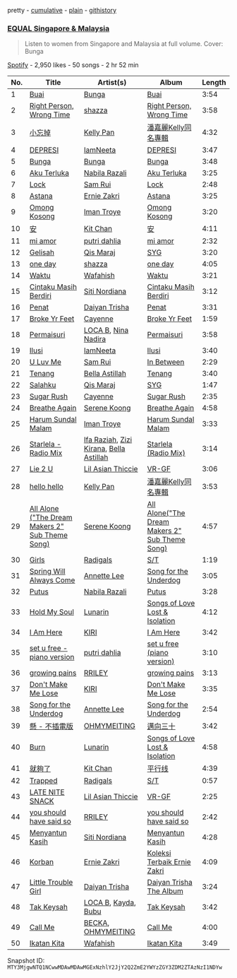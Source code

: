 pretty - [cumulative](/playlists/cumulative/37i9dQZF1DXdx7sCF75xKy.md) - [plain](/playlists/plain/37i9dQZF1DXdx7sCF75xKy) - [githistory](https://github.githistory.xyz/mackorone/spotify-playlist-archive/blob/main/playlists/plain/37i9dQZF1DXdx7sCF75xKy)

### [EQUAL Singapore & Malaysia](https://open.spotify.com/playlist/37i9dQZF1DXdx7sCF75xKy)

> Listen to women from Singapore and Malaysia at full volume\. Cover: Bunga

[Spotify](https://open.spotify.com/user/spotify) - 2,950 likes - 50 songs - 2 hr 52 min

| No. | Title | Artist(s) | Album | Length |
|---|---|---|---|---|
| 1 | [Buai](https://open.spotify.com/track/2EPCdcUMsvD92RYG1MtleX) | [Bunga](https://open.spotify.com/artist/1lHG5Nh4kVcBViogIek98t) | [Buai](https://open.spotify.com/album/66cDWg4Puu5MS6vTijmTpF) | 3:54 |
| 2 | [Right Person, Wrong Time](https://open.spotify.com/track/4O4NB0PEKsdA1wMatYuJYs) | [shazza](https://open.spotify.com/artist/6MPxSpygdpS6heZntWsnsD) | [Right Person, Wrong Time](https://open.spotify.com/album/2IyQsLuXmJsalKTgUgqiaa) | 3:58 |
| 3 | [小忘掉](https://open.spotify.com/track/3ID0KaUlhhww4PHgMWPwxn) | [Kelly Pan](https://open.spotify.com/artist/2hJxcuFTgP89GdmCVXfXyi) | [潘嘉麗Kelly同名專輯](https://open.spotify.com/album/0QW25Iew4wU60kn06up4Bm) | 4:32 |
| 4 | [DEPRESI](https://open.spotify.com/track/7rrwz7bK0FX723GxJtN1p7) | [IamNeeta](https://open.spotify.com/artist/6g7i9qhTwxhEuxNUhU1mCg) | [DEPRESI](https://open.spotify.com/album/2Sb5rDCcdR2tPtplSmJkWu) | 3:47 |
| 5 | [Bunga](https://open.spotify.com/track/3guG5fWT6y8PtLWp21xzJ4) | [Bunga](https://open.spotify.com/artist/1lHG5Nh4kVcBViogIek98t) | [Bunga](https://open.spotify.com/album/1GfrSKozFRZJo3fqZTPzYg) | 3:48 |
| 6 | [Aku Terluka](https://open.spotify.com/track/4tOl0MdcOT9J1IAQ1MdnGh) | [Nabila Razali](https://open.spotify.com/artist/2yWleHZF4HaaNjmiU8snKO) | [Aku Terluka](https://open.spotify.com/album/2JPX9QMY45CetMKK8xk3TH) | 3:25 |
| 7 | [Lock](https://open.spotify.com/track/2qZgSlnZwZz5gnpBefRckN) | [Sam Rui](https://open.spotify.com/artist/3GFO1X5LAHduvR314sXnqI) | [Lock](https://open.spotify.com/album/4epagn1FMs0AKMhgVqG6Kt) | 2:48 |
| 8 | [Astana](https://open.spotify.com/track/67oBisTedMhW9Ku67XPcXZ) | [Ernie Zakri](https://open.spotify.com/artist/5Plk4JdCzMxhAHSRTEsxJp) | [Astana](https://open.spotify.com/album/38UjF0TgEfXgo5Zl4mnPle) | 3:25 |
| 9 | [Omong Kosong](https://open.spotify.com/track/1vQB8awWbfjqwpEyCLqzkE) | [Iman Troye](https://open.spotify.com/artist/1Jvj122gN1QiaYUrNhn3Fq) | [Omong Kosong](https://open.spotify.com/album/6wuLEc9FuLzt3CvznciCgJ) | 3:20 |
| 10 | [安](https://open.spotify.com/track/2EodkY3owdNMEN9kjHbSaI) | [Kit Chan](https://open.spotify.com/artist/5sOVNhUf8T3jiPhvFA6T7L) | [安](https://open.spotify.com/album/49ma4NMZr7uC7caieyhpHN) | 4:11 |
| 11 | [mi amor](https://open.spotify.com/track/6SAqdbtnPCBL8Ui6V6WBqf) | [putri dahlia](https://open.spotify.com/artist/54nGORfHS6Uldjlr4QeN7g) | [mi amor](https://open.spotify.com/album/3mHt9AejbGqSym5xuU6FjT) | 2:32 |
| 12 | [Gelisah](https://open.spotify.com/track/3r3VTAabY6uz6yF0M2f718) | [Qis Maraj](https://open.spotify.com/artist/0rRWud0f3XEpYgiHcIiBSv) | [SYG](https://open.spotify.com/album/6zIGgB4pt8LoNAdUtVogfo) | 3:20 |
| 13 | [one day](https://open.spotify.com/track/0NdGy1TrSh8xTRJnZT3QcC) | [shazza](https://open.spotify.com/artist/6MPxSpygdpS6heZntWsnsD) | [one day](https://open.spotify.com/album/09UxgAjGhVSFwRDsRdqE17) | 4:05 |
| 14 | [Waktu](https://open.spotify.com/track/49Pc8ji0ZrXnCBw1kkwK9b) | [Wafahish](https://open.spotify.com/artist/3WQ25uq7gf44zKBb0ymo7r) | [Waktu](https://open.spotify.com/album/7xiFbGEjlbhrB82HR3q8wr) | 3:21 |
| 15 | [Cintaku Masih Berdiri](https://open.spotify.com/track/6ABVeyEJ27PgMMWYf8o99X) | [Siti Nordiana](https://open.spotify.com/artist/7tbUHCaiBX4cXHQkII3CVH) | [Cintaku Masih Berdiri](https://open.spotify.com/album/1Gn46P6Rk7ibKv2zH2MU9o) | 3:12 |
| 16 | [Penat](https://open.spotify.com/track/2dXsvQU66ZE90rf8zMTdnq) | [Daiyan Trisha](https://open.spotify.com/artist/7xegqEOtukVFMdHyWnYkta) | [Penat](https://open.spotify.com/album/1ZP3YEK1wGAao0LeypJX9N) | 3:31 |
| 17 | [Broke Yr Feet](https://open.spotify.com/track/4EZEXNWzCkYmsNkkLuGXXj) | [Cayenne](https://open.spotify.com/artist/1JTyFHtzmZHTOUW74ChuRj) | [Broke Yr Feet](https://open.spotify.com/album/3x0JEvWtFDPJexeX5gMiSE) | 1:59 |
| 18 | [Permaisuri](https://open.spotify.com/track/4BxT13J5fQBYOEXPOrbagF) | [LOCA B](https://open.spotify.com/artist/63PZAg9EDmsVpftrqz1uih), [Nina Nadira](https://open.spotify.com/artist/3GBvIrLpmlRtvq0sjyZ4g4) | [Permaisuri](https://open.spotify.com/album/3gxQ4s8ainX93aZgy577jY) | 3:58 |
| 19 | [Ilusi](https://open.spotify.com/track/1EeqPk5vIacvphDucaq2oU) | [IamNeeta](https://open.spotify.com/artist/6g7i9qhTwxhEuxNUhU1mCg) | [Ilusi](https://open.spotify.com/album/7mKDIv0K4Zis8Xkm6gk01v) | 3:40 |
| 20 | [U Luv Me](https://open.spotify.com/track/3n7Mg6r3ShULevReOQpJGb) | [Sam Rui](https://open.spotify.com/artist/3GFO1X5LAHduvR314sXnqI) | [In Between](https://open.spotify.com/album/0MMnPFaLsv4hutC2Bsjhu2) | 2:29 |
| 21 | [Tenang](https://open.spotify.com/track/7gc9k984Ac8QIPJNVaPAYP) | [Bella Astillah](https://open.spotify.com/artist/3MPMcG7cDVBwFnEEzAQcKk) | [Tenang](https://open.spotify.com/album/3hhd8dW6iMk6ZOjYymHPh1) | 3:40 |
| 22 | [Salahku](https://open.spotify.com/track/1cJU7QmOGvTbqssQUDC70K) | [Qis Maraj](https://open.spotify.com/artist/0rRWud0f3XEpYgiHcIiBSv) | [SYG](https://open.spotify.com/album/6zIGgB4pt8LoNAdUtVogfo) | 1:47 |
| 23 | [Sugar Rush](https://open.spotify.com/track/3qoi8jYpnexxFKxScMjdog) | [Cayenne](https://open.spotify.com/artist/1JTyFHtzmZHTOUW74ChuRj) | [Sugar Rush](https://open.spotify.com/album/5AjWfFCFSVGuPJcOuPpGVu) | 2:35 |
| 24 | [Breathe Again](https://open.spotify.com/track/2ZLXUx4qK1XI7tnzjuftHg) | [Serene Koong](https://open.spotify.com/artist/3B9noenUAgnsXz5UIaFBj3) | [Breathe Again](https://open.spotify.com/album/3rs3bMgOLaqM2ICmhE9hEo) | 4:58 |
| 25 | [Harum Sundal Malam](https://open.spotify.com/track/5Y5A2d8zVU62bONx0pck5o) | [Iman Troye](https://open.spotify.com/artist/1Jvj122gN1QiaYUrNhn3Fq) | [Harum Sundal Malam](https://open.spotify.com/album/2z7a3zoAL6BuzF7rypiCp5) | 3:33 |
| 26 | [Starlela \- Radio Mix](https://open.spotify.com/track/4LiFwx8XwhxzV5O1PRDyvd) | [Ifa Raziah](https://open.spotify.com/artist/3S8g4CJDC8UduhutnQCSQU), [Zizi Kirana](https://open.spotify.com/artist/3HgrsNDURBPYS1KlN7LgnE), [Bella Astillah](https://open.spotify.com/artist/3MPMcG7cDVBwFnEEzAQcKk) | [Starlela \(Radio Mix\)](https://open.spotify.com/album/2NvSECuojBVycMEBJta6JR) | 3:14 |
| 27 | [Lie 2 U](https://open.spotify.com/track/0PyyrUDvRzigzDphKKGSU4) | [Lil Asian Thiccie](https://open.spotify.com/artist/0j2BoCcPBX1B5vF8tp2nL7) | [VR\-GF](https://open.spotify.com/album/5ZVwaC2rMaDo5HKcMzZJ0y) | 3:06 |
| 28 | [hello hello](https://open.spotify.com/track/3CQrCWc4SZoLTQsxd82R3D) | [Kelly Pan](https://open.spotify.com/artist/2hJxcuFTgP89GdmCVXfXyi) | [潘嘉麗Kelly同名專輯](https://open.spotify.com/album/0QW25Iew4wU60kn06up4Bm) | 3:53 |
| 29 | [All Alone \("The Dream Makers 2" Sub Theme Song\)](https://open.spotify.com/track/3Wh13VaSPAaQ6k6fJ2Rm7t) | [Serene Koong](https://open.spotify.com/artist/3B9noenUAgnsXz5UIaFBj3) | [All Alone\("The Dream Makers 2" Sub Theme Song\)](https://open.spotify.com/album/6AngOnpSgOMr7KlCJ41OQ5) | 4:57 |
| 30 | [Girls](https://open.spotify.com/track/2NEYZXdrqLLZQU704tjgYW) | [Radigals](https://open.spotify.com/artist/7rgchAXVyl7W0RcqmZXdYs) | [S/T](https://open.spotify.com/album/2LvXnNIzXnsIr8abd3QXMa) | 1:19 |
| 31 | [Spring Will Always Come](https://open.spotify.com/track/2R0wjxjt8AzyHoncaGrI7z) | [Annette Lee](https://open.spotify.com/artist/7DOJeU8k34aMTZl014gcEC) | [Song for the Underdog](https://open.spotify.com/album/4tqCkVLPFcCthC9L14NpaH) | 3:05 |
| 32 | [Putus](https://open.spotify.com/track/3WyobfBDGdMm7LFYnLgoSv) | [Nabila Razali](https://open.spotify.com/artist/2yWleHZF4HaaNjmiU8snKO) | [Putus](https://open.spotify.com/album/1LQRKViSzsPdqRykEUphpC) | 3:28 |
| 33 | [Hold My Soul](https://open.spotify.com/track/07M6H3KiGFUz6JtUGIxTjl) | [Lunarin](https://open.spotify.com/artist/7oiA2eLL5cbXf0To3V0lyD) | [Songs of Love Lost & Isolation](https://open.spotify.com/album/6WBqgtjkWlx1etIh6MTD1Y) | 4:12 |
| 34 | [I Am Here](https://open.spotify.com/track/4cCFzv0meTF6gCUUoTgITi) | [KIRI](https://open.spotify.com/artist/14Zup84x4k8NXTTgrhqqAw) | [I Am Here](https://open.spotify.com/album/5KPni5MFbYDwsHsFG1P016) | 3:42 |
| 35 | [set u free \- piano version](https://open.spotify.com/track/78yS730ASYthkIpa8x3qRO) | [putri dahlia](https://open.spotify.com/artist/54nGORfHS6Uldjlr4QeN7g) | [set u free \(piano version\)](https://open.spotify.com/album/0chkqU5jBJRK6edMj5CZcI) | 3:10 |
| 36 | [growing pains](https://open.spotify.com/track/754Oi24N05VWTGIG6oYzbG) | [RRILEY](https://open.spotify.com/artist/5uIwzjKbKHiTiRCShromkj) | [growing pains](https://open.spotify.com/album/5fnoetJJkzqQFx8H3G4sRq) | 3:13 |
| 37 | [Don't Make Me Lose](https://open.spotify.com/track/2nbZrTEVBTj12vOxjzg2HJ) | [KIRI](https://open.spotify.com/artist/14Zup84x4k8NXTTgrhqqAw) | [Don't Make Me Lose](https://open.spotify.com/album/1IheunKHsKJO0XwLXBPgim) | 3:35 |
| 38 | [Song for the Underdog](https://open.spotify.com/track/5zTQy68Mn7HICis4hWTtu0) | [Annette Lee](https://open.spotify.com/artist/7DOJeU8k34aMTZl014gcEC) | [Song for the Underdog](https://open.spotify.com/album/4tqCkVLPFcCthC9L14NpaH) | 2:54 |
| 39 | [懸 \- 不插電版](https://open.spotify.com/track/7gwZ37Vng40BDAKuiBMsAZ) | [OHMYMEITING](https://open.spotify.com/artist/5ejbZdon0riCxa7GyJNEAx) | [邁向三十](https://open.spotify.com/album/6YSN8SAy8PP37XJSmoJqAw) | 3:42 |
| 40 | [Burn](https://open.spotify.com/track/4jOJBlF6hUeqBaO3ehEmMM) | [Lunarin](https://open.spotify.com/artist/7oiA2eLL5cbXf0To3V0lyD) | [Songs of Love Lost & Isolation](https://open.spotify.com/album/6WBqgtjkWlx1etIh6MTD1Y) | 4:58 |
| 41 | [就夠了](https://open.spotify.com/track/1VCcwoTQiMMKJq4PAWdT5p) | [Kit Chan](https://open.spotify.com/artist/5sOVNhUf8T3jiPhvFA6T7L) | [平行线](https://open.spotify.com/album/2iELtwWpnPTv0xmVUAu14b) | 4:39 |
| 42 | [Trapped](https://open.spotify.com/track/6bHg4NpiFNDyZR3oBGJQrG) | [Radigals](https://open.spotify.com/artist/7rgchAXVyl7W0RcqmZXdYs) | [S/T](https://open.spotify.com/album/2LvXnNIzXnsIr8abd3QXMa) | 0:57 |
| 43 | [LATE NITE SNACK](https://open.spotify.com/track/5lkzzjIHT9pCDVYM2Bc3YY) | [Lil Asian Thiccie](https://open.spotify.com/artist/0j2BoCcPBX1B5vF8tp2nL7) | [VR\-GF](https://open.spotify.com/album/5ZVwaC2rMaDo5HKcMzZJ0y) | 2:25 |
| 44 | [you should have said so](https://open.spotify.com/track/5WodEIKkgtFPmfqSB7Ve8e) | [RRILEY](https://open.spotify.com/artist/5uIwzjKbKHiTiRCShromkj) | [you should have said so](https://open.spotify.com/album/5H8nls3xG7OgydbrNQ27Va) | 2:42 |
| 45 | [Menyantun Kasih](https://open.spotify.com/track/0mMzZuVqRdKkDaHsDSWNbo) | [Siti Nordiana](https://open.spotify.com/artist/7tbUHCaiBX4cXHQkII3CVH) | [Menyantun Kasih](https://open.spotify.com/album/3UU9CAIdJIFwlYV7W2VAIr) | 4:28 |
| 46 | [Korban](https://open.spotify.com/track/48FzbTzHTORNAdy6bRxqBG) | [Ernie Zakri](https://open.spotify.com/artist/5Plk4JdCzMxhAHSRTEsxJp) | [Koleksi Terbaik Ernie Zakri](https://open.spotify.com/album/0RJfa9ixS7mhDhhQLvlKXg) | 4:09 |
| 47 | [Little Trouble Girl](https://open.spotify.com/track/5vUwfu0S0dioepoF1BvNob) | [Daiyan Trisha](https://open.spotify.com/artist/7xegqEOtukVFMdHyWnYkta) | [Daiyan Trisha The Album](https://open.spotify.com/album/4OCWbpi7d7y6iRXisiZgz2) | 3:24 |
| 48 | [Tak Keysah](https://open.spotify.com/track/0MZ5aWqjOaWfAE1GzJx3EJ) | [LOCA B](https://open.spotify.com/artist/63PZAg9EDmsVpftrqz1uih), [Kayda](https://open.spotify.com/artist/7xjgUr0YUei3SqQ3hoGDbe), [Bubu](https://open.spotify.com/artist/1bdmbYA4gt2Lkef5Piw4M1) | [Tak Keysah](https://open.spotify.com/album/4xMSfD5G8zhyaqEUT5kGGc) | 3:42 |
| 49 | [Call Me](https://open.spotify.com/track/1qOQBoMf6oJZ2Puvkg0Jaq) | [BECKA](https://open.spotify.com/artist/0zH5akhP1A41eUk6VCQUNz), [OHMYMEITING](https://open.spotify.com/artist/5ejbZdon0riCxa7GyJNEAx) | [Call Me](https://open.spotify.com/album/0I09Amdm84B5XJAfQ2oZWp) | 4:00 |
| 50 | [Ikatan Kita](https://open.spotify.com/track/3sN39vJ8MCnOG3LEHH70mD) | [Wafahish](https://open.spotify.com/artist/3WQ25uq7gf44zKBb0ymo7r) | [Ikatan Kita](https://open.spotify.com/album/7jNiysBC8TJyzJSepESskm) | 3:49 |

Snapshot ID: `MTY3MjgwNTQ1NCwwMDAwMDAwMGExNzhlY2JjY2Q2ZmE2YWYzZGY3ZDM2ZTAzNzI1NDYw`
